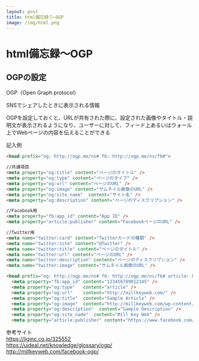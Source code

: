 ```yaml
---
layout: post
title: html備忘録①~OGP
image: /img/html.png
---
```


# html備忘録～OGP

## OGPの設定

OGP（Open Graph protocol）   

SNSでシェアしたときに表示される情報   

OGPを設定しておくと、URLが共有された際に、設定された画像やタイトル・説明文が表示されるようになり、ユーザーに対して、フィード上あるいはウォール上でWebページの内容を伝えることができる   

記入例   
```html
<head prefix="og: http://ogp.me/ns# fb: http://ogp.me/ns/fb#">
```
```html
//共通項目
<meta property="og:title" content="ページのタイトル" />
<meta property="og:type" content="ページのタイプ" />
<meta property="og:url" content="ページのURL" />
<meta property="og:image" content="サムネイル画像のURL" />
<meta property="og:site_name"  content="サイト名" />
<meta property="og:description" content="ページのディスクリプション" />

//Facebook用
<meta property="fb:app_id" content="App ID" />
<meta property="article:publisher" content="FacebookページのURL" />

//Twitter用
<meta name="twitter:card" content="Twitterカードの種類" />
<meta name="twitter:site" content="@Twitter" />
<meta name="twitter:title" content="ページのタイトル" />
<meta name="twitter:url" content="ページのURL" />
<meta name="twitter:description" content="ページのディスクリプション" />
<meta name="twitter:image" content="サムネイル画像のURL" />
```
```html
<head prefix="og: http://ogp.me/ns# fb: http://ogp.me/ns/fb# article: http://ogp.me/ns/article#">
  <meta property="fb:app_id" content="123456789012345" />
  <meta property="og:type"   content="article" />
  <meta property="og:url"    content="http://millkeyweb.com/" />
  <meta property="og:title"  content="Sample Article" />
  <meta property="og:image"  content="http://millkeyweb.com/wp-content/uploads/2014/01/MillKeyWeb-logo1.png" />
  <meta property="og:description"  content="Sample Description" />
  <meta property="og:site_name"  content="Mill Key Web" />
  <meta property="article:publisher" content="https://www.facebook.com/millkeyweb" />
```
参考サイト   
https://liginc.co.jp/325552   
https://uideal.net/knowledge/glossary/ogp/   
http://millkeyweb.com/facebook-ogp/
